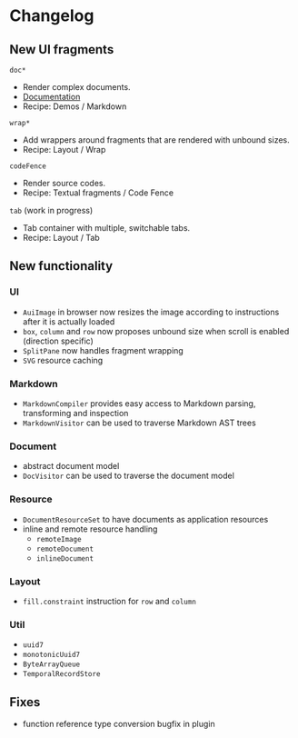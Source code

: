 # Changelog

## New UI fragments

`doc*`

- Render complex documents.
- [Documentation](/doc/document/readme.md)
- Recipe: Demos / Markdown

`wrap*`

- Add wrappers around fragments that are rendered with unbound sizes.
- Recipe: Layout / Wrap

`codeFence`

- Render source codes.
- Recipe: Textual fragments / Code Fence

`tab` (work in progress)

- Tab container with multiple, switchable tabs.
- Recipe: Layout / Tab

## New functionality

### UI

- `AuiImage` in browser now resizes the image according to instructions after it is actually loaded
- `box`, `column` and `row` now proposes unbound size when scroll is enabled (direction specific)
- `SplitPane` now handles fragment wrapping
- `SVG` resource caching

### Markdown

- `MarkdownCompiler` provides easy access to Markdown parsing, transforming and inspection
- `MarkdownVisitor` can be used to traverse Markdown AST trees

### Document

- abstract document model
- `DocVisitor` can be used to traverse the document model

### Resource

- `DocumentResourceSet` to have documents as application resources
- inline and remote resource handling
  - `remoteImage`
  - `remoteDocument`
  - `inlineDocument`

### Layout

- `fill.constraint` instruction for `row` and `column`

### Util

- `uuid7`
- `monotonicUuid7`
- `ByteArrayQueue`
- `TemporalRecordStore`

## Fixes

- function reference type conversion bugfix in plugin
